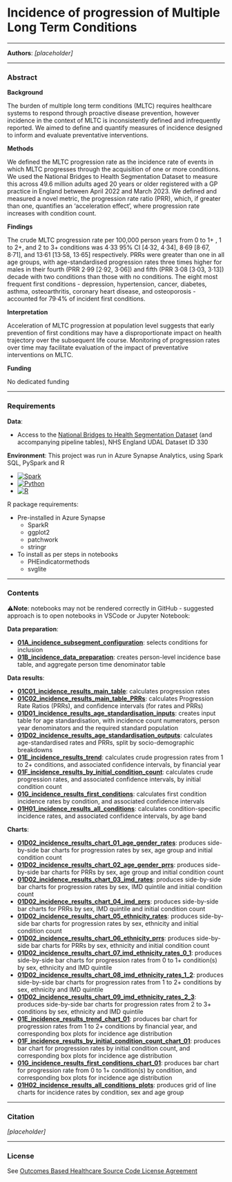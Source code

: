 # Incidence of progression of Multiple Long Term Conditions
----------------------------------------------------------
**Authors**: _[placeholder]_

----------------------------------------------------------
### **Abstract**

**Background**

The burden of multiple long term conditions (MLTC) requires healthcare systems to respond through proactive disease prevention, however incidence in the context of MLTC is inconsistently defined and infrequently reported. We aimed to define and quantify measures of incidence designed to inform and evaluate preventative interventions.

**Methods**

We defined the MLTC progression rate as the incidence rate of events in which MLTC progresses through the acquisition of one or more conditions. We used the National Bridges to Health Segmentation Dataset to measure this across 49.6 million adults aged 20 years or older registered with a GP practice in England between April 2022 and March 2023. We defined and measured a novel metric, the progression rate ratio (PRR), which, if greater than one, quantifies an ‘acceleration effect’, where progression rate increases with condition count.

**Findings**

The crude MLTC progression rate per 100,000 person years from 0 to 1+ , 1 to 2+, and 2 to 3+ conditions was 4·33 95% CI [4·32, 4·34], 8·69 [8·67, 8·71], and 13·61 [13·58, 13·65] respectively. PRRs were greater than one in all age groups, with age-standardised progression rates three times higher for males in their fourth (PRR 2·99 [2·92, 3·06]) and fifth (PRR 3·08 [3·03, 3·13]) decade with two conditions than those with no conditions. The eight most frequent first conditions - depression, hypertension, cancer, diabetes, asthma, osteoarthritis, coronary heart disease, and osteoporosis - accounted for 79·4% of incident first conditions.

**Interpretation**

Acceleration of MLTC progression at population level suggests that early prevention of first conditions may have a disproportionate impact on health trajectory over the subsequent life course. Monitoring of progression rates over time may facilitate evaluation of the impact of preventative interventions on MLTC.

**Funding**

No dedicated funding


----------------------------------------------------------
### **Requirements**

**Data**:
- Access to the [National Bridges to Health Segmentation Dataset](https://outcomesbasedhealthcare.com/national-bridges-to-health-segmentation-dataset/) (and accompanying pipeline tables), NHS England UDAL Dataset ID 330
  
**Environment**:
This project was run in Azure Synapse Analytics, using Spark SQL, PySpark and R
- [![Spark](https://img.shields.io/badge/Spark-3.4.3-blue)](https://spark.apache.org/releases/spark-release-3-4-3.html)
- [![Python](https://img.shields.io/badge/Python-3.10.13-blue)](https://docs.python.org/3.13/whatsnew/changelog.html#python-3-10-13)
- [![R](https://img.shields.io/badge/R-4.4.1-blue)](https://cran.r-project.org/bin/windows/base/old/4.4.1/NEWS.R-4.4.1.html) 


R package requirements:
- Pre-installed in Azure Synapse
   - SparkR
   - ggplot2
   - patchwork
   - stringr
- To install as per steps in notebooks
   - PHEindicatormethods
   - svglite

----------------------------------------------------------
### **Contents**

⚠️**Note**: notebooks may not be rendered correctly in GitHub - suggested approach is to open notebooks in VSCode or Jupyter Notebook:

**Data preparation**:
- **[01A_incidence_subsegment_configuration](analysis/01A_incidence_subsegment_configuration.ipynb)**: selects conditions for inclusion
- **[01B_incidence_data_preparation](analysis/01B_incidence_data_preparation.ipynb)**:  creates person-level incidence base table, and aggregate person time denominator table

**Data results**:
- **[01C01_incidence_results_main_table](analysis/01C01_incidence_results_main_table.ipynb)**: calculates progression rates 
- **[01C02_incidence_results_main_table_PRRs](analysis/01C02_incidence_results_main_table_PRRs.ipynb)**: calculates Progression Rate Ratios (PRRs), and confidence intervals (for rates and PRRs)
- **[01D01_incidence_results_age_standardisation_inputs](analysis/01D01_incidence_results_age_standardisation_inputs.ipynb)**: creates input table for age standardisation, with incidence count numerators, person year denominators and the required standard population
- **[01D02_incidence_results_age_standardisation_outputs](analysis/01D02_incidence_results_age_standardisation_outputs.ipynb)**: calculates age-standardised rates and PRRs, split by socio-demographic breakdowns
- **[01E_incidence_results_trend](analysis/01E_incidence_results_trend.ipynb)**: calculates crude progression rates from 1 to 2+ conditions, and associated confidence intervals, by financial year
- **[01F_incidence_results_by_initial_condition_count](analysis/01F_incidence_results_by_initial_condition_count.ipynb)**: calculates crude progression rates, and associated confidence intervals, by initial condition count
- **[01G_incidence_results_first_conditions](analysis/01G_incidence_results_first_conditions.ipynb)**: calculates first condition incidence rates by condition, and associated confidence intervals
- **[01H01_incidence_results_all_conditions](analysis/01H01_incidence_results_all_conditions.ipynb)**: calculates condition-specific incidence rates, and associated confidence intervals, by age band

**Charts**:
- **[01D02_incidence_results_chart_01_age_gender_rates](analysis/01D02_incidence_results_chart_01_age_gender_rates.ipynb)**: produces side-by-side bar charts for progression rates by sex, age group and initial condition count
- **[01D02_incidence_results_chart_02_age_gender_prrs](analysis/01D02_incidence_results_chart_02_age_gender_prrs.ipynb)**: produces side-by-side bar charts for PRRs by sex, age group and initial condition count
- **[01D02_incidence_results_chart_03_imd_rates](analysis/01D02_incidence_results_chart_03_imd_rates.ipynb)**: produces side-by-side bar charts for progression rates by sex, IMD quintile and initial condition count
- **[01D02_incidence_results_chart_04_imd_prrs](analysis/01D02_incidence_results_chart_04_imd_prrs.ipynb)**: produces side-by-side bar charts for PRRs by sex, IMD quintile and initial condition count
- **[01D02_incidence_results_chart_05_ethnicity_rates](analysis/01D02_incidence_results_chart_05_ethnicity_rates.ipynb)**: produces side-by-side bar charts for progression rates by sex, ethnicity and initial condition count
- **[01D02_incidence_results_chart_06_ethnicity_prrs](analysis/01D02_incidence_results_chart_06_ethnicity_prrs.ipynb)**: produces side-by-side bar charts for PRRs by sex, ethnicity and initial condition count
- **[01D02_incidence_results_chart_07_imd_ethnicity_rates_0_1](analysis/01D02_incidence_results_chart_07_imd_ethnicity_rates_0_1.ipynb)**: produces side-by-side bar charts for progression rates from 0 to 1+ condition(s) by sex, ethnicity and IMD quintile
- **[01D02_incidence_results_chart_08_imd_ethnicity_rates_1_2](analysis/01D02_incidence_results_chart_08_imd_ethnicity_rates_1_2.ipynb)**: produces side-by-side bar charts for progression rates from 1 to 2+ conditions by sex, ethnicity and IMD quintile
- **[01D02_incidence_results_chart_09_imd_ethnicity_rates_2_3](analysis/01D02_incidence_results_chart_09_imd_ethnicity_rates_2_3.ipynb)**: produces side-by-side bar charts for progression rates from 2 to 3+ conditions by sex, ethnicity and IMD quintile
- **[01E_incidence_results_trend_chart_01](analysis/01E_incidence_results_trend_chart_01.ipynb)**: produces bar chart for progression rates from 1 to 2+ conditions by financial year, and corresponding box plots for incidence age distribution
- **[01F_incidence_results_by_initial_condition_count_chart_01](analysis/01F_incidence_results_by_initial_condition_count_chart_01.ipynb)**: produces bar chart for progression rates by initial condition count, and corresponding box plots for incidence age distribution
- **[01G_incidence_results_first_conditions_chart_01](analysis/01G_incidence_results_first_conditions_chart_01.ipynb)**: produces bar chart for progression rate from 0 to 1+ condition(s) by condition, and corresponding box plots for incidence age distribution
- **[01H02_incidence_results_all_conditions_plots](analysis/01H02_incidence_results_all_conditions_plots.ipynb)**: produces grid of line charts for incidence rates by condition, sex and age group

----------------------------------------------------------
### **Citation**

_[placeholder]_

----------------------------------------------------------
### **License**

See [Outcomes Based Healthcare Source Code License Agreement](/LICENSE.md)
